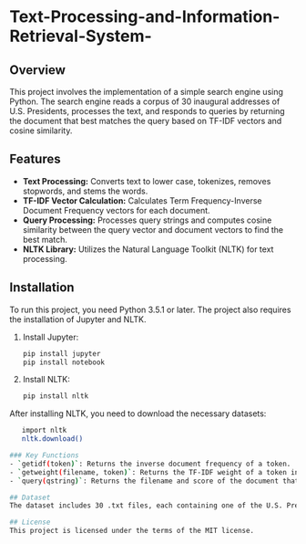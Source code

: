 # Text-Processing-and-Information-Retrieval-System-


## Overview
This project involves the implementation of a simple search engine using Python. The search engine reads a corpus of 30 inaugural addresses of U.S. Presidents, processes the text, and responds to queries by returning the document that best matches the query based on TF-IDF vectors and cosine similarity.

## Features
- **Text Processing:** Converts text to lower case, tokenizes, removes stopwords, and stems the words.
- **TF-IDF Vector Calculation:** Calculates Term Frequency-Inverse Document Frequency vectors for each document.
- **Query Processing:** Processes query strings and computes cosine similarity between the query vector and document vectors to find the best match.
- **NLTK Library:** Utilizes the Natural Language Toolkit (NLTK) for text processing.

## Installation

To run this project, you need Python 3.5.1 or later. The project also requires the installation of Jupyter and NLTK.

1. Install Jupyter:
   ```bash
   pip install jupyter
   pip install notebook

2. Install NLTK:
   ```bash
   pip install nltk
After installing NLTK, you need to download the necessary datasets:
   ```bash
      import nltk
      nltk.download()

### Key Functions
- `getidf(token)`: Returns the inverse document frequency of a token.
- `getweight(filename, token)`: Returns the TF-IDF weight of a token in a specified document.
- `query(qstring)`: Returns the filename and score of the document that best matches the query.

## Dataset
The dataset includes 30 .txt files, each containing one of the U.S. Presidential inaugural addresses. The files are located in the `US_Inaugural_Addresses` directory.

## License
This project is licensed under the terms of the MIT license.

